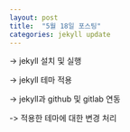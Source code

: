 ```yaml
---
layout: post
title:  "5월 18일 포스팅"
categories: jekyll update
---
```


-> jekyll 설치 및 실행

-> jekyll 테마 적용

-> jekyll과 github 및 gitlab 연동

-> 적용한 테마에 대한 변경 처리